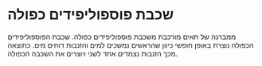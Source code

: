 # שכבת פוספוליפידים כפולה

ממברנה של תאים מורכבת משכבת פוספוליפידים כפולה. שכבת הפוספוליפידים הכפולה נוצרת
באופן חופשי כיוון שהראשים נמשכים למים והזנבות דוחים מים. כתוצאה מכך הזנבות
נצמדים אחד לשני ויוצרים את השכבה הכפולה.

